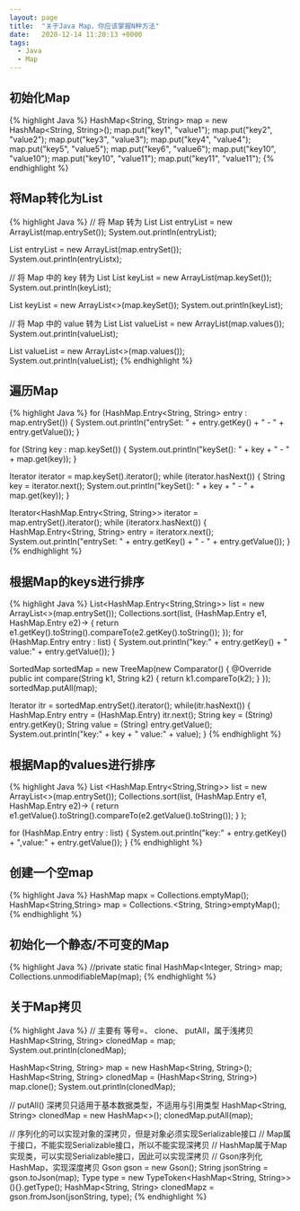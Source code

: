 ```yaml
---
layout: page
title:  "关于Java Map，你应该掌握N种方法"
date:   2020-12-14 11:20:13 +0000
tags:
  - Java
  - Map
---
```



## 初始化Map

{% highlight Java %}
HashMap<String, String> map = new HashMap<String, String>();
map.put("key1", "value1");
map.put("key2", "value2");
map.put("key3", "value3");
map.put("key4", "value4");
map.put("key5", "value5");
map.put("key6", "value6");
map.put("key10", "value10");
map.put("key10", "value11");
map.put("key11", "value11");
{% endhighlight %}

## 将Map转化为List

{% highlight Java %}
// 将 Map 转为 List
List entryList = new ArrayList(map.entrySet());
System.out.println(entryList);

List entryList = new ArrayList(map.entrySet());
System.out.println(entryListx);

// 将 Map 中的 key 转为 List
List keyList = new ArrayList(map.keySet());
System.out.println(keyList);

List<String> keyList = new ArrayList<>(map.keySet());
System.out.println(keyList);

// 将 Map 中的 value 转为 List
List valueList = new ArrayList(map.values());
System.out.println(valueList);

List<String> valueList = new ArrayList<>(map.values());
System.out.println(valueList);
{% endhighlight %}

## 遍历Map

{% highlight Java %}
for (HashMap.Entry<String, String> entry : map.entrySet()) {
  System.out.println("entrySet: " + entry.getKey() + " - " + entry.getValue());
}

for (String key : map.keySet()) {
  System.out.println("keySet(): " + key + " - " + map.get(key));
}

Iterator<String> iterator = map.keySet().iterator();
while (iterator.hasNext()) {
  String key = iterator.next();
  System.out.println("keySet(): " + key + " - " + map.get(key));
}

Iterator<HashMap.Entry<String, String>> iterator = map.entrySet().iterator();
while (iteratorx.hasNext()) {
  HashMap.Entry<String, String> entry = iteratorx.next();
  System.out.println("entrySet: " + entry.getKey() + " - " + entry.getValue());
}
{% endhighlight %}

## 根据Map的keys进行排序

{% highlight Java %}
List<HashMap.Entry<String,String>> list = new ArrayList<>(map.entrySet());
Collections.sort(list, (HashMap.Entry e1, HashMap.Entry e2)-> {
  return e1.getKey().toString().compareTo(e2.getKey().toString());
});
for (HashMap.Entry entry : list) {
  System.out.println("key:" + entry.getKey() + " value:" + entry.getValue());
}

SortedMap sortedMap = new TreeMap(new Comparator<String>() {
  @Override
  public int compare(String k1, String k2) {
    return k1.compareTo(k2);
  }
});
sortedMap.putAll(map);

Iterator itr = sortedMap.entrySet().iterator();
while(itr.hasNext()) {
  HashMap.Entry entry = (HashMap.Entry) itr.next();
  String key = (String) entry.getKey();
  String value = (String) entry.getValue();
  System.out.println("key:" + key + " value:" + value);
}
{% endhighlight %}

## 根据Map的values进行排序

{% highlight Java %}
List <HashMap.Entry<String,String>> list = new ArrayList<>(map.entrySet());
Collections.sort(list, (HashMap.Entry e1, HashMap.Entry e2)-> {
    return e1.getValue().toString().compareTo(e2.getValue().toString());
  }
);

for (HashMap.Entry entry : list) {
  System.out.println("key:" + entry.getKey() + ",value:" + entry.getValue());
}
{% endhighlight %}

## 创建一个空map

{% highlight Java %}
HashMap mapx = Collections.emptyMap();
HashMap<String,String> map = Collections.<String, String>emptyMap();
{% endhighlight %}

## 初始化一个静态/不可变的Map

{% highlight Java %}
//private static final HashMap<Integer, String> map;
Collections.unmodifiableMap(map);
{% endhighlight %}

## 关于Map拷贝

{% highlight Java %}
// 主要有 等号=、 clone、 putAll，属于浅拷贝
HashMap<String, String> clonedMap = map;
System.out.println(clonedMap);

HashMap<String, String> map = new HashMap<String, String>();
HashMap<String, String> clonedMap = (HashMap<String, String>) map.clone();
System.out.println(clonedMap);

// putAll() 深拷贝只适用于基本数据类型，不适用与引用类型
HashMap<String, String> clonedMap = new HashMap<>();
clonedMap.putAll(map);

// 序列化的可以实现对象的深拷贝，但是对象必须实现Serializable接口
// Map属于接口，不能实现Serializable接口，所以不能实现深拷贝
// HashMap属于Map实现类，可以实现Serializable接口，因此可以实现深拷贝
// Gson序列化HashMap，实现深度拷贝
Gson gson = new Gson();
String jsonString = gson.toJson(map);
Type type = new TypeToken<HashMap<String, String>>(){}.getType();
HashMap<String, String> clonedMapz = gson.fromJson(jsonString, type);
{% endhighlight %}
